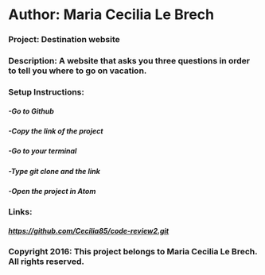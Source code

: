 # Author: Maria Cecilia Le Brech

### Project: Destination  website

### Description: A website that asks you three questions in order to tell you where to go on vacation.

### Setup Instructions:
##### -Go to Github
##### -Copy the link of the project
##### -Go to your terminal
##### -Type git clone and the link
##### -Open the project in Atom

### Links:
##### https://github.com/Cecilia85/code-review2.git


### Copyright 2016: This project belongs to Maria Cecilia Le Brech. All rights reserved.
